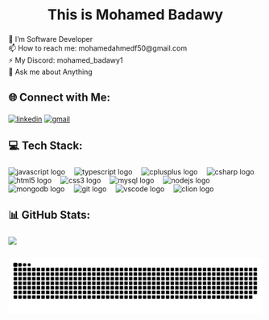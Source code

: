 <h1 align="center">This is Mohamed Badawy</h1>

###

<p align="left">🔭 I’m Software Developer<br>📫 How to reach me: mohamedahmedf50@gmail.com<br>⚡ My Discord: mohamed_badawy1<br>💬 Ask me about Anything</p>

###

<h2 align="left">🌐 Connect with Me:</h2>

###

<div align="left">
  <a href="https://www.linkedin.com/in/mohamed-badawy1/"><img width="55" src="https://skillicons.dev/icons?i=linkedin" alt="linkedin"/><a/>
  <a href="mailto:mohamedahmedf50@gmail.com"><img width="55" src="https://skillicons.dev/icons?i=gmail" alt="gmail"/><a/>
  </a>
</div>

###

<h2 align="left">💻 Tech Stack:</h2>

###

<div align="left">
  <img src="https://skillicons.dev/icons?i=js" height="50" alt="javascript logo"  />
  <img width="10" />
  <img src="https://skillicons.dev/icons?i=ts" height="50" alt="typescript logo"  />
  <img width="10" />
  <img src="https://cdn.jsdelivr.net/gh/devicons/devicon/icons/cplusplus/cplusplus-original.svg" height="50" alt="cplusplus logo"  />
  <img width="10" />
  <img src="https://cdn.jsdelivr.net/gh/devicons/devicon/icons/csharp/csharp-original.svg" height="50" alt="csharp logo"  />
  <img width="10" />
  <img src="https://cdn.jsdelivr.net/gh/devicons/devicon/icons/html5/html5-original.svg" height="50" alt="html5 logo"  />
  <img width="10" />
  <img src="https://cdn.jsdelivr.net/gh/devicons/devicon/icons/css3/css3-original.svg" height="50" alt="css3 logo"  />
  <img width="10" />
  <img src="https://cdn.jsdelivr.net/gh/devicons/devicon/icons/mysql/mysql-original.svg" height="50" alt="mysql logo"  />
  <img width="10" />
  <img src="https://cdn.jsdelivr.net/gh/devicons/devicon/icons/nodejs/nodejs-plain-wordmark.svg" height="50" alt="nodejs logo"  />
  <img width="10" />
  <img src="https://cdn.jsdelivr.net/gh/devicons/devicon/icons/mongodb/mongodb-plain.svg" height="50" alt="mongodb logo"  />
  <img width="10" />
  <img src="https://cdn.jsdelivr.net/gh/devicons/devicon/icons/git/git-original.svg" height="50" alt="git logo"  />
  <img width="10" />
  <img src="https://cdn.jsdelivr.net/gh/devicons/devicon/icons/vscode/vscode-original.svg" height="50" alt="vscode logo"  />
  <img width="10" />
  <img src="https://cdn.jsdelivr.net/gh/devicons/devicon/icons/clion/clion-original.svg" height="50" alt="clion logo"  />
</div>

###

<h2 align="left">📊 GitHub Stats:</h2>

###

<div align="left">
  <img src="https://github-readme-stats.vercel.app/api/top-langs?username=Mohamed-Badawy1&layout=compact&langs_count=6&theme=tokyonight&hide_border=false&order=2" height="150"/> &nbsp;
</div>

###
<p align="left">
    <img src="https://raw.githubusercontent.com/platane/snk/output/github-contribution-grid-snake-dark.svg"> <!-- Snake -->
  </p>
